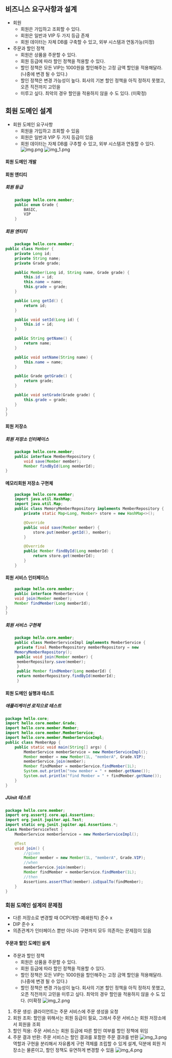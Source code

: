 ## 비즈니스 요구사항과 설계

* 회원
  * 회원은 가입하고 조회할 수 있다.
  * 회원은 일반과 VIP 두 가지 등급 존재
  * 회원 데이터는 자체 DB를 구축할 수 있고, 외부 시스템과 연동가능(미정)
* 주문과 할인 정책 
  * 회원은 상품을 주문할 수 있다. 
  * 회원 등급에 따라 할인 정책을 적용할 수 있다. 
  * 할인 정책은 모든 VIP는 1000원을 할인해주는 고정 금액 할인을 적용해달라. (나중에 변경 될 수
      있다.)
  * 할인 정책은 변경 가능성이 높다. 회사의 기본 할인 정책을 아직 정하지 못했고, 오픈 직전까지 고민을 
  * 미루고 싶다. 최악의 경우 할인을 적용하지 않을 수 도 있다. (미확정)

## 회원 도메인 설계

* 회원 도메인 요구사항
  * 회원을 가입하고 조회할 수 있음
  * 회원은 일반과 VIP 두 가지 등급이 있음
  * 회원 데이터는 자체 DB를 구추할 수 있고, 외부 시스템과 연동할 수 있다.
![img.png](img.png)
![img_1.png](img_1.png)

#### 회원 도메인 개발

#### 회원 엔티티

##### 회원 등급

```java
    package hello.core.member;
    public enum Grade {
        BASIC,
        VIP
    }
```

##### 회원 엔티티
```java
    package hello.core.member;
public class Member {
    private Long id;
    private String name;
    private Grade grade;

    public Member(Long id, String name, Grade grade) {
        this.id = id;
        this.name = name;
        this.grade = grade;
    }

    public Long getId() {
        return id;
    }

    public void setId(Long id) {
        this.id = id;
    }

    public String getName() {
        return name;
    }

    public void setName(String name) {
        this.name = name;
    }

    public Grade getGrade() {
        return grade;
    }

    public void setGrade(Grade grade) {
        this.grade = grade;
    }
}
}
```

#### 회원 저장소
##### 회원 저장소 인터페이스
```java
    package hello.core.member;
    public interface MemberRepository {
        void save(Member member);
        Member findById(Long memberId);
}
```
#### 메모리회원 저장소 구현체
```java
    package hello.core.member;
    import java.util.HashMap;
    import java.util.Map;
    public class MemoryMemberRepository implements MemberRepository {
        private static Map<Long, Member> store = new HashMap<>();

        @Override
        public void save(Member member) {
            store.put(member.getId(), member);
        }

        @Override
        public Member findById(Long memberId) {
            return store.get(memberId);
        }
    }
```

#### 회원 서비스 인터페이스
```java
    package hello.core.member;
    public interface MemberService {
    void join(Member member);
    Member findMember(Long memberId);
}
}
```
##### 회원 서비스 구현체
```java
    package hello.core.member;
    public class MemberServiceImpl implements MemberService {
     private final MemberRepository memberRepository = new
    MemoryMemberRepository();
     public void join(Member member) {
     memberRepository.save(member);
     }
     public Member findMember(Long memberId) {
     return memberRepository.findById(memberId);
     }

```

#### 회원 도메인 실행과 테스트

##### 애플리케이션 로직으로 테스트
```java
package hello.core;
import hello.core.member.Grade;
import hello.core.member.Member;
import hello.core.member.MemberService;
import hello.core.member.MemberServiceImpl;
public class MemberApp {
    public static void main(String[] args) {
        MemberService memberService = new MemberServiceImpl();
        Member member = new Member(1L, "memberA", Grade.VIP);
        memberService.join(member);
        Member findMember = memberService.findMember(1L);
        System.out.println("new member = " + member.getName());
        System.out.println("find Member = " + findMember.getName());
    }
}
```


##### JUnit 테스트
```java
package hello.core.member;
import org.assertj.core.api.Assertions;
import org.junit.jupiter.api.Test;
import static org.junit.jupiter.api.Assertions.*;
class MemberServiceTest {
    MemberService memberService = new MemberServiceImpl();

    @Test
    void join() {
        //given
        Member member = new Member(1L, "memberA", Grade.VIP);
        //when
        memberService.join(member);
        Member findMember = memberService.findMember(1L);
        //then
        Assertions.assertThat(member).isEqualTo(findMember);
    }
}

```

### 회원 도메인 설계의 문제점
* 다른 저장소로 변경할 때 OCP(개방-폐쇄원칙) 준수 x
* DIP 준수 x
* 의존관계가 인터페이스 뿐만 아니라 구현까지 모두 의존하는 문제점이 있음

#### 주문과 할인 도메인 설계

* 주문과 할인 정책  
  * 회원은 상품을 주문할 수 있다. 
  * 회원 등급에 따라 할인 정책을 적용할 수 있다. 
  * 할인 정책은 모든 VIP는 1000원을 할인해주는 고정 금액 할인을 적용해달라. (나중에 변경 될 수
  있다.)
  * 할인 정책은 변경 가능성이 높다. 회사의 기본 할인 정책을 아직 정하지 못했고, 오픈 직전까지 고민을
  미루고 싶다. 최악의 경우 할인을 적용하지 않을 수 도 있다. (미확정
![img_2.png](img_2.png)
1. 주문 생성: 클라이언트는 주문 서비스에 주문 생성을 요청
2. 회원 조회: 할인을 위해서는 회원 등급이 필요, 그래서 주문 서비스는 회원 저장소에서 회원을 조회
3. 할인 적용: 주문 서비스는 회원 등급에 따른 할인 여부를 할인 정책에 위임
4. 주문 결과 반환: 주문 서비스는 할인 결과를 포함한 주문 결과를 반환
![img_3.png](img_3.png)
역할과 구현을 분리해서 자유롭게 구현 객체를 조립할 수 있게 설계, 덕분에 회원 저장소는 물론이고, 할인 정책도 유연하게 변경할 수 있음
![img_4.png](img_4.png)
